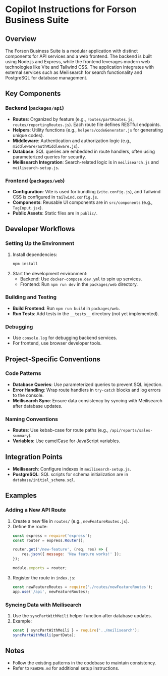 # Copilot Instructions for Forson Business Suite

## Overview
The Forson Business Suite is a modular application with distinct components for API services and a web frontend. The backend is built using Node.js and Express, while the frontend leverages modern web technologies like Vite and Tailwind CSS. The application integrates with external services such as Meilisearch for search functionality and PostgreSQL for database management.

## Key Components

### Backend (`packages/api`)
- **Routes**: Organized by feature (e.g., `routes/partRoutes.js`, `routes/reportingRoutes.js`). Each route file defines RESTful endpoints.
- **Helpers**: Utility functions (e.g., `helpers/codeGenerator.js` for generating unique codes).
- **Middleware**: Authentication and authorization logic (e.g., `middleware/authMiddleware.js`).
- **Database**: SQL queries are embedded in route handlers, often using parameterized queries for security.
- **Meilisearch Integration**: Search-related logic is in `meilisearch.js` and `meilisearch-setup.js`.

### Frontend (`packages/web`)
- **Configuration**: Vite is used for bundling (`vite.config.js`), and Tailwind CSS is configured in `tailwind.config.js`.
- **Components**: Reusable UI components are in `src/components` (e.g., `TagInput.jsx`).
- **Public Assets**: Static files are in `public/`.

## Developer Workflows

### Setting Up the Environment
1. Install dependencies:
   ```bash
   npm install
   ```
2. Start the development environment:
   - Backend: Use `docker-compose.dev.yml` to spin up services.
   - Frontend: Run `npm run dev` in the `packages/web` directory.

### Building and Testing
- **Build Frontend**: Run `npm run build` in `packages/web`.
- **Run Tests**: Add tests in the `__tests__` directory (not yet implemented).

### Debugging
- Use `console.log` for debugging backend services.
- For frontend, use browser developer tools.

## Project-Specific Conventions

### Code Patterns
- **Database Queries**: Use parameterized queries to prevent SQL injection.
- **Error Handling**: Wrap route handlers in `try-catch` blocks and log errors to the console.
- **Meilisearch Sync**: Ensure data consistency by syncing with Meilisearch after database updates.

### Naming Conventions
- **Routes**: Use kebab-case for route paths (e.g., `/api/reports/sales-summary`).
- **Variables**: Use camelCase for JavaScript variables.

## Integration Points
- **Meilisearch**: Configure indexes in `meilisearch-setup.js`.
- **PostgreSQL**: SQL scripts for schema initialization are in `database/initial_schema.sql`.

## Examples

### Adding a New API Route
1. Create a new file in `routes/` (e.g., `newFeatureRoutes.js`).
2. Define the route:
   ```javascript
   const express = require('express');
   const router = express.Router();

   router.get('/new-feature', (req, res) => {
       res.json({ message: 'New feature works!' });
   });

   module.exports = router;
   ```
3. Register the route in `index.js`:
   ```javascript
   const newFeatureRoutes = require('./routes/newFeatureRoutes');
   app.use('/api', newFeatureRoutes);
   ```

### Syncing Data with Meilisearch
1. Use the `syncPartWithMeili` helper function after database updates.
2. Example:
   ```javascript
   const { syncPartWithMeili } = require('../meilisearch');
   syncPartWithMeili(partData);
   ```

## Notes
- Follow the existing patterns in the codebase to maintain consistency.
- Refer to `README.md` for additional setup instructions.
